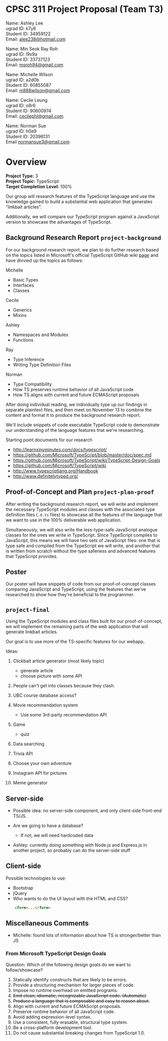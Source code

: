 # CPSC 311 Project Proposal (Team T3)

Name:       Ashley Lee  
ugrad ID:   k7y8  
Student ID: 34959122  
Email:      alee238@hotmail.com  

Name:       Min Seok Ray Roh  
ugrad ID:   l9x9a  
Student ID: 33737123  
Email:      msroh94@gmail.com  

Name:       Michelle Wilson   
ugrad ID:   a2d0b   
Student ID: 60855087  
Email:      m888wilson@gmail.com  

Name:       Cecile Leung  
ugrad ID:   o8r6  
Student ID: 90600974  
Email:      cecilephl@gmail.com  

Name:       Norman Sue  
ugrad ID:   h0e9  
Student ID: 20396131  
Email       normansue3@gmail.com  

# Overview

**Project Type:** 3  
**Project Topic:** TypeScript  
**Target Completion Level:** 100%  

Our group will research features of the TypeScript language and use the knowledge gained to build a substantial web application that generates "linkbait articles".

Additionally, we will compare our TypeScript program against a JavaScript version to showcase the advantages of TypeScript.

## Background Research Report `project-background`

For our background research report, we plan to do further research based on the topics listed in Microsoft's official TypeScript GitHub wiki [page](https://github.com/Microsoft/TypeScript/wiki) and have divvied up the topics as follows:

Michelle

- Basic Types
- Interfaces
- Classes

Cecile

- Generics
- Mixins

Ashley

- Namespaces and Modules
- Functions

Ray

- Type Inference
- Writing Type Definition Files

Norman

- Type Compatibility
- How TS preserves runtime behavior of all JavaScript code
- How TS aligns with current and future ECMAScript proposals

After doing individual reading, we individually type up our findings in separate plaintext files, and then meet on November 13 to combine the content and format it to produce the background research report. 

We'll include snippets of code executable TypeScript code to demonstrate our understanding of the language features that we're researching.

Starting point documents for our research

- http://learnxinyminutes.com/docs/typescript/
- https://github.com/Microsoft/TypeScript/blob/master/doc/spec.md
- https://github.com/Microsoft/TypeScript/wiki/TypeScript-Design-Goals
- https://github.com/Microsoft/TypeScript/wiki
- http://www.typescriptlang.org/Handbook
- http://www.definitelytyped.org/

## Proof-of-Concept and Plan `project-plan-proof`

After writing the background research report, we will write and implement the necessary TypeScript modules and classes with the associated type definition files (`.d.ts` files) to showcase all the features of the language that we want to use in the 100% deliverable web application.

Simultaneously, we will also write the less-type-safe JavaScript analogue classes for the ones we write in TypeScript. Since TypeScript compiles to JavaScript, this means we will have two sets of JavaScript files: one that is type safe and compiled from the TypeScript we will write, and another that is written from scratch without the type safeness and advanced features that TypeScript provides.

## Poster

Our poster will have snippets of code from our proof-of-concept classes comparing JavaScript and TypeScript, using the features that we've researched to show how they're beneficial to the programmer.

## `project-final`

Using the TypeScript modules and class files built for our proof-of-concept, we will implement the remaining parts of the web application that will generate linkbait articles. 



Our goal is to use more of the TS-specific features for our webapp.

Ideas:

1. Clickbait article generator (most likely topic)
    - generate article
    - choose picture with some API

1. People can't get into classes because they clash.
2. UBC course database access?
3. Movie recommendation system
    - Use some 3rd-party recommendation API
4. Game
    - quiz
5. Data searching
6. Trivia API
7. Choose your own adventure
8. Instagram API for pictures
10. Meme generator

## Server-side 

- Possible idea: no server-side component, and only client-side front-end TS/JS.

- Are we going to have a database?
    - If not, we will need hardcoded data
- Ashley: currently doing something with Node.js and Express.js in another project, so probably can do the server-side stuff

## Client-side

Possible technologies to use:
- Bootstrap
- jQuery
- Who wants to do the UI layout with the HTML and CSS?

```html
    <form>...</form>
```

## Miscellaneous Comments

- Michelle: found lots of information about how TS is stronger/better than JS

### From Microsoft TypeScript Design Goals 

Question: Which of the following design goals do we want to follow/showcase?

1. Statically identify constructs that are likely to be errors.
2. Provide a structuring mechanism for larger pieces of code.
3. Impose no runtime overhead on emitted programs.
4. ~~Emit clean, idiomatic, recognizable JavaScript code. (Automatic)~~
5. ~~Produce a language that is composable and easy to reason about.~~
6. Align with current and future ECMAScript proposals. 
7. Preserve runtime behavior of all JavaScript code.
8. Avoid adding expression-level syntax.
9. Use a consistent, fully erasable, structural type system.
10. Be a cross-platform development tool.
11. Do not cause substantial breaking changes from TypeScript 1.0.
